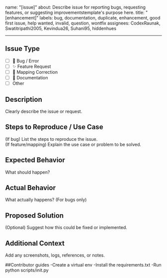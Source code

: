 name: "[issue]"
about: Describe  issue for reporting bugs, requesting features, or suggesting improvementstemplate's
  purpose here.
title: "[enhancement]"
labels: bug, documentation, duplicate, enhancement, good first issue, help wanted,
  invalid, question, wontfix
assignees: CodexRaunak, Swatitripathi2005, Kevindua26, Suhani95, hiddenhues

---

## Issue Type
- [ ] 🐞 Bug / Error
- [ ] ✨ Feature Request
- [ ] 🔄 Mapping Correction
- [ ] 📝 Documentation
- [ ] Other

## Description
Clearly describe the issue or request.

## Steps to Reproduce / Use Case
(If bug) List the steps to reproduce the issue.  
(If feature/mapping) Explain the use case or problem to be solved.

## Expected Behavior
What should happen?

## Actual Behavior
What actually happens? (For bugs only)

## Proposed Solution
(Optional) Suggest how this could be fixed or implemented.

## Additional Context
Add any screenshots, logs, references, or notes.


##Contributor guides
   -Create a virtual env
  -Install the requirements.txt
  -Run python scripts/init.py